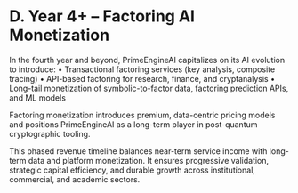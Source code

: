 # D. Year 4+ – Factoring AI Monetization

In the fourth year and beyond, PrimeEngineAI capitalizes on its AI evolution to introduce:
• Transactional factoring services (key analysis, composite tracing)
• API-based factoring for research, finance, and cryptanalysis
• Long-tail monetization of symbolic-to-factor data, factoring prediction APIs, and ML models

Factoring monetization introduces premium, data-centric pricing models and positions PrimeEngineAI as a long-term player in post-quantum cryptographic tooling.

This phased revenue timeline balances near-term service income with long-term data and platform monetization. It ensures progressive validation, strategic capital efficiency, and durable growth across institutional, commercial, and academic sectors.

